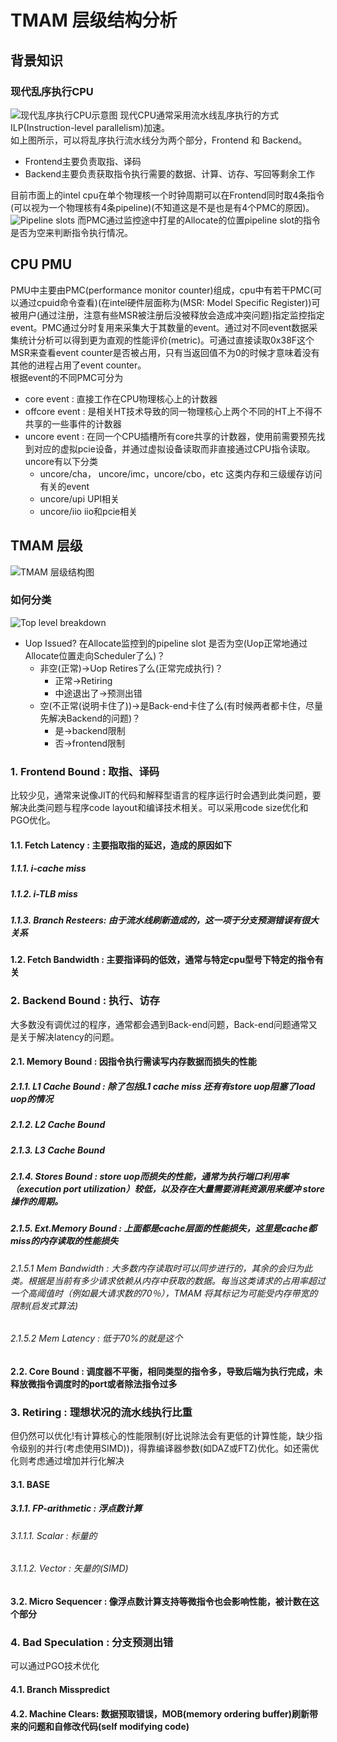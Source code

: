 # TMAM 层级结构分析
## 背景知识
### 现代乱序执行CPU
![现代乱序执行CPU示意图](ModernIntelCPUPipeline.png)
现代CPU通常采用流水线乱序执行的方式ILP(Instruction-level parallelism)加速。  
如上图所示，可以将乱序执行流水线分为两个部分，Frontend 和 Backend。  
- Frontend主要负责取指、译码
- Backend主要负责获取指令执行需要的数据、计算、访存、写回等剩余工作  

目前市面上的intel cpu在单个物理核一个时钟周期可以在Frontend同时取4条指令(可以视为一个物理核有4条pipeline)(不知道这是不是也是有4个PMC的原因)。  
![Pipeline slots](PipelineSlot.png)
而PMC通过监控途中打星的Allocate的位置pipeline slot的指令是否为空来判断指令执行情况。
## CPU PMU
PMU中主要由PMC(performance monitor counter)组成，cpu中有若干PMC(可以通过cpuid命令查看)(在intel硬件层面称为(MSR: Model Specific Register))可被用户(通过注册，注意有些MSR被注册后没被释放会造成冲突问题)指定监控指定event。PMC通过分时复用来采集大于其数量的event。通过对不同event数据采集统计分析可以得到更为直观的性能评价(metric)。可通过直接读取0x38F这个MSR来查看event counter是否被占用，只有当返回值不为0的时候才意味着没有其他的进程占用了event counter。    
根据event的不同PMC可分为
- core event : 直接工作在CPU物理核心上的计数器
- offcore event : 是相关HT技术导致的同一物理核心上两个不同的HT上不得不共享的一些事件的计数器
- uncore event : 在同一个CPU插槽所有core共享的计数器，使用前需要预先找到对应的虚拟pcie设备，并通过虚拟设备读取而非直接通过CPU指令读取。uncore有以下分类
  - uncore/cha， uncore/imc，uncore/cbo，etc 这类内存和三级缓存访问有关的event
  - uncore/upi UPI相关
  - uncore/iio iio和pcie相关
## TMAM 层级
![TMAM 层级结构图](TMAarch.jpg)
### 如何分类
![Top level breakdown](Top_level_breakdown.png)  
- Uop Issued? 在Allocate监控到的pipeline slot 是否为空(Uop正常地通过Allocate位置走向Scheduler了么)？
  - 非空(正常)->Uop Retires了么(正常完成执行)？
    -  正常->Retiring
    -  中途退出了->预测出错
  - 空(不正常(说明卡住了))->是Back-end卡住了么(有时候两者都卡住，尽量先解决Backend的问题)？
    - 是->backend限制
    - 否->frontend限制
### 1. Frontend Bound : 取指、译码
比较少见，通常来说像JIT的代码和解释型语言的程序运行时会遇到此类问题，要解决此类问题与程序code layout和编译技术相关。可以采用code size优化和PGO优化。
#### 1.1. Fetch Latency : 主要指取指的延迟，造成的原因如下
##### 1.1.1. i-cache miss
##### 1.1.2. i-TLB miss
##### 1.1.3. Branch Resteers: 由于流水线刷新造成的，这一项于分支预测错误有很大关系
#### 1.2. Fetch Bandwidth : 主要指译码的低效，通常与特定cpu型号下特定的指令有关

### 2. Backend Bound : 执行、访存
大多数没有调优过的程序，通常都会遇到Back-end问题，Back-end问题通常又是关于解决latency的问题。
#### 2.1. Memory Bound : 因指令执行需读写内存数据而损失的性能
##### 2.1.1. L1 Cache Bound : 除了包括L1 cache miss 还有有store uop阻塞了load uop的情况
##### 2.1.2. L2 Cache Bound
##### 2.1.3. L3 Cache Bound
##### 2.1.4. Stores Bound : store uop而损失的性能，通常为执行端口利用率（execution port utilization）较低，以及存在大量需要消耗资源用来缓冲 store 操作的周期。
##### 2.1.5. Ext.Memory Bound : 上面都是cache层面的性能损失，这里是cache都miss的内存读取的性能损失
###### 2.1.5.1 Mem Bandwidth : 大多数内存读取时可以同步进行的，其余的会归为此类。根据是当前有多少请求依赖从内存中获取的数据。每当这类请求的占用率超过一个高阈值时（例如最大请求数的70％），TMAM 将其标记为可能受内存带宽的限制(启发式算法)
###### 2.1.5.2 Mem Latency : 低于70%的就是这个
#### 2.2. Core Bound : 调度器不平衡，相同类型的指令多，导致后端为执行完成，未释放微指令调度时的port或者除法指令过多
### 3. Retiring : 理想状况的流水线执行比重
但仍然可以优化!有计算核心的性能限制(好比说除法会有更低的计算性能，缺少指令级别的并行(考虑使用SIMD))，得靠编译器参数(如DAZ或FTZ)优化。如还需优化则考虑通过增加并行化解决
#### 3.1. BASE
##### 3.1.1. FP-arithmetic : 浮点数计算
###### 3.1.1.1. Scalar : 标量的
###### 3.1.1.2. Vector : 矢量的(SIMD)
#### 3.2. Micro Sequencer : 像浮点数计算支持等微指令也会影响性能，被计数在这个部分

### 4. Bad Speculation : 分支预测出错
可以通过PGO技术优化
#### 4.1. Branch Misspredict
#### 4.2. Machine Clears: 数据预取错误，MOB(memory ordering buffer)刷新带来的问题和自修改代码(self modifying code)


